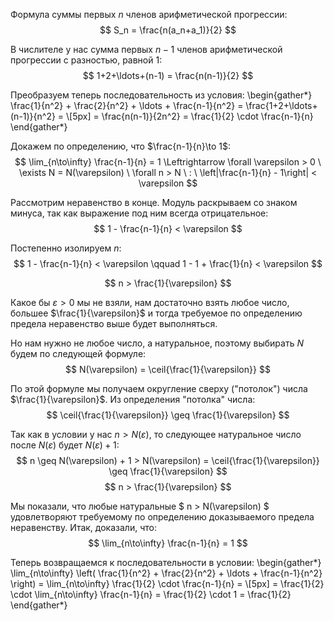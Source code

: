 Формула суммы первых $n$ членов арифметической прогрессии:
$$ S_n = \frac{n(a_n+a_1)}{2} $$

В числителе у нас сумма первых $n-1$ членов арифметической прогрессии с разностью, равной $1$:
$$ 1+2+\ldots+(n-1) = \frac{n(n-1)}{2} $$ 

Преобразуем теперь последовательность из условия:
\begin{gather*}
    \frac{1}{n^2} + \frac{2}{n^2} + \ldots + \frac{n-1}{n^2} = \frac{1+2+\ldots+(n-1)}{n^2} = \\[5px] = \frac{n(n-1)}{2n^2} = \frac{1}{2} \cdot \frac{n-1}{n}
\end{gather*}

Докажем по определению, что $\frac{n-1}{n}\to 1$:
$$ \lim_{n\to\infty} \frac{n-1}{n} = 1 \Leftrightarrow \forall \varepsilon > 0 \ \exists N = N(\varepsilon) \ \forall n > N \ : \ \left|\frac{n-1}{n} - 1\right| < \varepsilon $$

Рассмотрим неравенство в конце. Модуль раскрываем со знаком минуса, так как выражение под ним всегда отрицательное:
$$ 1 - \frac{n-1}{n} < \varepsilon $$

Постепенно изолируем $n$:
$$ 1 - \frac{n-1}{n} < \varepsilon \qquad 1 - 1 + \frac{1}{n} < \varepsilon $$

$$ n > \frac{1}{\varepsilon} $$

Какое бы $\varepsilon > 0$ мы не взяли, нам достаточно взять любое число, большее $\frac{1}{\varepsilon}$ и тогда требуемое по определению предела неравенство выше будет выполняться.

Но нам нужно не любое число, а натуральное, поэтому выбирать $N$ будем по следующей формуле:
$$ N(\varepsilon) = \ceil{\frac{1}{\varepsilon}} $$

По этой формуле мы получаем округление сверху ("потолок") числа $\frac{1}{\varepsilon}$. Из определения "потолка" числа:
$$ \ceil{\frac{1}{\varepsilon}} \geq \frac{1}{\varepsilon} $$

Так как в условии у нас $n > N(\varepsilon)$, то следующее натуральное число после $N(\varepsilon)$ будет $N(\varepsilon) + 1$:
$$ n \geq N(\varepsilon) + 1 > N(\varepsilon) = \ceil{\frac{1}{\varepsilon}} \geq \frac{1}{\varepsilon}  $$
$$ n > \frac{1}{\varepsilon} $$

Мы показали, что любые натуральные $ n > N(\varepsilon) $ удовлетворяют требуемому по определению доказываемого предела неравенству.
Итак, доказали, что:
$$ \lim_{n\to\infty} \frac{n-1}{n} = 1 $$

Теперь возвращаемся к последовательности в условии:
\begin{gather*}
    \lim_{n\to\infty} \left( \frac{1}{n^2} + \frac{2}{n^2} + \ldots + \frac{n-1}{n^2} \right) = \lim_{n\to\infty} \frac{1}{2} \cdot \frac{n-1}{n} = \\[5px]
    = \frac{1}{2} \cdot \lim_{n\to\infty} \frac{n-1}{n} = \frac{1}{2} \cdot 1 = \frac{1}{2}
\end{gather*}